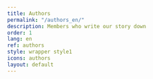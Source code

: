 ```yaml
---
title: Authors
permalink: "/authors_en/"
description: Members who write our story down
order: 1
lang: en
ref: authors
style: wrapper style1
icons: authors
layout: default
---
```

